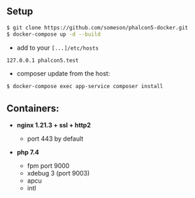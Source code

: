## Setup

```sh
$ git clone https://github.com/someson/phalcon5-docker.git
$ docker-compose up -d --build
```

- add to your ```[...]/etc/hosts```

```sh
127.0.0.1 phalcon5.test
```

- composer update from the host:

```sh
$ docker-compose exec app-service composer install
```

## Containers:

- **nginx 1.21.3 + ssl + http2**
    - port 443 by default

- **php 7.4**
    - fpm port 9000
    - xdebug 3 (port 9003)
    - apcu
    - intl
